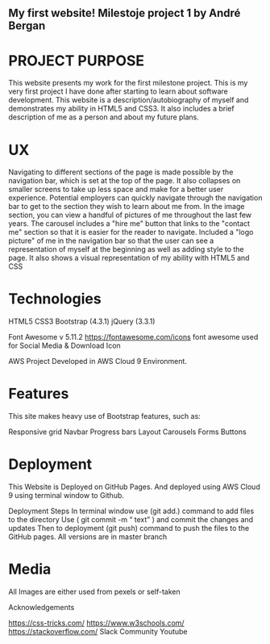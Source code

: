## My first website! Milestoje project 1 by André Bergan
# PROJECT PURPOSE
This website presents my work for the first milestone project. 
This is my very first project I have done after starting to learn about software development. 
This website is a description/autobiography of myself and demonstrates my ability in HTML5 and CSS3. It also includes
a brief description of me as a person and about my future plans.


# UX

Navigating to different sections of the page is made possible by the navigation bar, which is set at the top of the page. It also collapses on smaller screens to take up less space and make for a better user experience.
Potential employers can quickly navigate through the navigation bar to get to the section they wish to learn about me from. 
In the image section, you can view a handful of pictures of me throughout the last few years.
The carousel includes a "hire me" button that links to the "contact me" section so that it is easier for the reader to navigate.
Included a "logo picture" of me in the navigation bar so that the user can see a representation of myself at the beginning as well as adding style to the page.
It also shows a visual representation of my ability with HTML5 and CSS

# Technologies

HTML5
CSS3
Bootstrap (4.3.1)
jQuery (3.3.1)

Font Awesome v 5.11.2
https://fontawesome.com/icons font awesome used for Social Media & Download Icon

AWS
Project Developed in AWS Cloud 9 Environment.

# Features
This site makes heavy use of Bootstrap features, such as:

Responsive grid
Navbar
Progress bars
Layout
Carousels
Forms
Buttons

# Deployment
This Website is Deployed on GitHub Pages. And deployed using AWS Cloud 9 using terminal window to Github.

Deployment Steps
In terminal window use (git add.) command to add files to the directory
Use ( git commit -m “ text” ) and commit the changes and updates
Then to deployment (git push) command to push the files to the GitHub pages.
All versions are in master branch

# Media
All Images are either used from pexels or self-taken

Acknowledgements

https://css-tricks.com/
https://www.w3schools.com/
https://stackoverflow.com/
Slack Community
Youtube